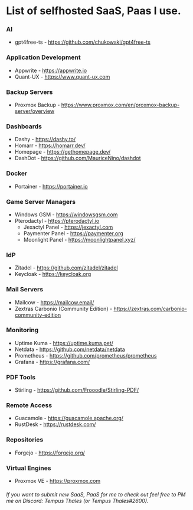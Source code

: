 # List of selfhosted SaaS, Paas I use.

### AI
- gpt4free-ts - https://github.com/chukowski/gpt4free-ts
  
### Application Development
- Appwrite - https://appwrite.io
- Quant-UX - https://www.quant-ux.com

### Backup Servers
- Proxmox Backup - https://www.proxmox.com/en/proxmox-backup-server/overview

### Dashboards
- Dashy - https://dashy.to/
- Homarr - https://homarr.dev/
- Homepage - https://gethomepage.dev/
- DashDot - https://github.com/MauriceNino/dashdot
  
### Docker
- Portainer - https://portainer.io

### Game Server Managers
- Windows GSM - https://windowsgsm.com
- Pterodactyl - https://pterodactyl.io
  - Jexactyl Panel - https://jexactyl.com
  - Paymenter Panel - https://paymenter.org
  - Moonlight Panel - https://moonlightpanel.xyz/

### IdP
- Zitadel - https://github.com/zitadel/zitadel
- Keycloak - https://keycloak.org

### Mail Servers
- Mailcow - https://mailcow.email/
- Zextras Carbonio (Community Edition) - https://zextras.com/carbonio-community-edition

### Monitoring
- Uptime Kuma - https://uptime.kuma.pet/
- Netdata - https://github.com/netdata/netdata
- Prometheus - https://github.com/prometheus/prometheus
- Grafana - https://grafana.com/

### PDF Tools
- Stirling - https://github.com/Frooodle/Stirling-PDF/
### Remote Access
- Guacamole - https://guacamole.apache.org/
- RustDesk - https://rustdesk.com/

### Repositories
- Forgejo - https://forgejo.org/
  
### Virtual Engines
- Proxmox VE - https://proxmox.com


###### If you want to submit new SaaS, PaaS for me to check out feel free to PM me on Discord: Tempus Thales (or Tempus Thales#2600).
